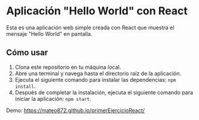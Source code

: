 # Aplicación "Hello World" con React

Esta es una aplicación web simple creada con React que muestra el mensaje "Hello World" en pantalla.

## Cómo usar

1. Clona este repositorio en tu máquina local.
2. Abre una terminal y navega hasta el directorio raíz de la aplicación.
3. Ejecuta el siguiente comando para instalar las dependencias: `npm install`.
4. Después de completar la instalación, ejecuta el siguiente comando para iniciar la aplicación: `npm start`.

Demo: https://mateo872.github.io/primerEjercicioReact/

